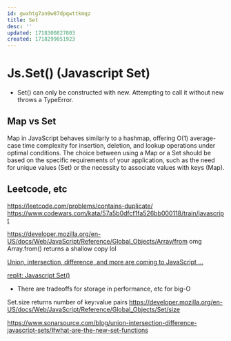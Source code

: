 ```yaml
---
id: gwxhtg7an9w87dpqwttkmqz
title: Set
desc: ''
updated: 1718300827803
created: 1718299051923
---
```

# Js.Set() (Javascript Set)
- Set() can only be constructed with new. Attempting to call it without new throws a TypeError.

## Map vs Set
Map in JavaScript behaves similarly to a hashmap, offering O(1) average-case time complexity for insertion, deletion, and lookup operations under optimal conditions. The choice between using a Map or a Set should be based on the specific requirements of your application, such as the need for unique values (Set) or the necessity to associate values with keys (Map).

## Leetcode, etc
https://leetcode.com/problems/contains-duplicate/
https://www.codewars.com/kata/57a5b0dfcf1fa526bb000118/train/javascript

https://developer.mozilla.org/en-US/docs/Web/JavaScript/Reference/Global_Objects/Array/from omg Array.from() returns a shallow copy lol

[Union, intersection, difference, and more are coming to JavaScript ...](https://www.sonarsource.com/blog/union-intersection-difference-javascript-sets/#what-are-the-new-set-functions)

[replit: Javascript Set()](https://replit.com/@jmarthagodfrey/Javascript-Set?v=1)


- There are tradeoffs for storage in performance, etc for big-O

Set.size returns number of key:value pairs
https://developer.mozilla.org/en-US/docs/Web/JavaScript/Reference/Global_Objects/Set/size

https://www.sonarsource.com/blog/union-intersection-difference-javascript-sets/#what-are-the-new-set-functions

